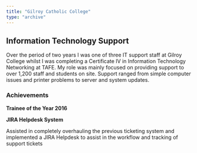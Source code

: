 ```yaml
---
title: "Gilroy Catholic College"
type: "archive"
---
```


## Information Technology Support

Over the period of two years I was one of three IT support staff at Gilroy College whilst I was completing a Certificate IV in Information Technology Networking at TAFE. My role was mainly focused on providing support to over 1,200 staff and students on site. Support ranged from simple computer issues and printer problems to server and system updates. 

### Achievements

**Trainee of the Year 2016**

**JIRA Helpdesk System**

Assisted in completely overhauling the previous ticketing system and implemented a JIRA Helpdesk to assist in the workflow and tracking of support tickets
